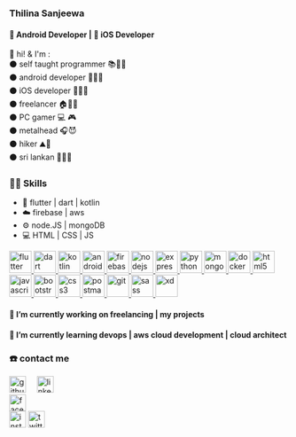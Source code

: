 

<!--
**thilina-dev/thilina-dev** is a ✨ _special_ ✨ repository because its `README.md` (this file) appears on your GitHub profile.

Here are some ideas to get you started:

- 🔭 I’m currently working on ...
- 🌱 I’m currently learning ...
- 👯 I’m looking to collaborate on ...
- 🤔 I’m looking for help with ...
- 💬 Ask me about ...
- 📫 How to reach me: ...
- 😄 Pronouns: ...
- ⚡ Fun fact: ...
-->

### Thilina Sanjeewa
#### 📱 Android Developer  |  📱 iOS Developer


👋 hi! & I'm :  
⚫ self taught programmer 📚👨‍💻  
⚫ android developer 📱👨‍💻  
⚫ iOS developer 📱👨‍💻  
⚫ freelancer 🏠👨‍💻  
⚫ PC gamer 💻 🎮  
⚫ metalhead 🎧😈  
⚫ hiker ⛰️🚶  
⚫ sri lankan 🙏🇱🇰     

### 👨‍💻 Skills
- 📱 flutter | dart | kotlin  
- ☁️ firebase | aws
- ⚙️ node.JS | mongoDB
- 💻 HTML | CSS | JS
<p align="left">
<a href="https://flutter.dev" target="_blank"> <img src="https://www.vectorlogo.zone/logos/flutterio/flutterio-icon.svg" alt="flutter" width="40" height="40"/> </a> 
<a href="https://dart.dev" target="_blank"> <img src="https://www.vectorlogo.zone/logos/dartlang/dartlang-icon.svg" alt="dart" width="40" height="40"/> </a> 
<a href="https://kotlinlang.org" target="_blank"> <img src="https://www.vectorlogo.zone/logos/kotlinlang/kotlinlang-icon.svg" alt="kotlin" width="40" height="40"/> </a> 
<a href="https://developer.android.com" target="_blank"> <img src="https://devicons.github.io/devicon/devicon.git/icons/android/android-original-wordmark.svg" alt="android" width="40" height="40"/> </a> 
<a href="https://firebase.google.com/" target="_blank"> <img src="https://www.vectorlogo.zone/logos/firebase/firebase-icon.svg" alt="firebase" width="40" height="40"/> </a> 
<a href="https://nodejs.org" target="_blank"> <img src="https://devicons.github.io/devicon/devicon.git/icons/nodejs/nodejs-original-wordmark.svg" alt="nodejs" width="40" height="40"/> </a> 
<a href="https://expressjs.com" target="_blank"> <img src="https://devicons.github.io/devicon/devicon.git/icons/express/express-original-wordmark.svg" alt="express" width="40" height="40"/> </a> 
<a href="https://www.python.org" target="_blank"> <img src="https://devicons.github.io/devicon/devicon.git/icons/python/python-original.svg" alt="python" width="40" height="40"/> </a> 
<a href="https://www.mongodb.com/" target="_blank"> <img src="https://devicons.github.io/devicon/devicon.git/icons/mongodb/mongodb-original-wordmark.svg" alt="mongodb" width="40" height="40"/> </a> 
<a href="https://www.docker.com/" target="_blank"> <img src="https://devicons.github.io/devicon/devicon.git/icons/docker/docker-original-wordmark.svg" alt="docker" width="40" height="40"/> </a> 
<a href="https://www.w3.org/html/" target="_blank"> <img src="https://devicons.github.io/devicon/devicon.git/icons/html5/html5-original-wordmark.svg" alt="html5" width="40" height="40"/> </a> 
<a href="https://developer.mozilla.org/en-US/docs/Web/JavaScript" target="_blank"> <img src="https://devicons.github.io/devicon/devicon.git/icons/javascript/javascript-original.svg" alt="javascript" width="40" height="40"/> </a> 
<a href="https://getbootstrap.com" target="_blank"> <img src="https://devicons.github.io/devicon/devicon.git/icons/bootstrap/bootstrap-plain.svg" alt="bootstrap" width="40" height="40"/> </a> 
<a href="https://www.w3schools.com/css/" target="_blank"> <img src="https://devicons.github.io/devicon/devicon.git/icons/css3/css3-original-wordmark.svg" alt="css3" width="40" height="40"/> </a> 
<a href="https://postman.com" target="_blank"> <img src="https://www.vectorlogo.zone/logos/getpostman/getpostman-icon.svg" alt="postman" width="40" height="40"/> </a> 
<a href="https://git-scm.com/" target="_blank"> <img src="https://www.vectorlogo.zone/logos/git-scm/git-scm-icon.svg" alt="git" width="40" height="40"/> </a> 
<a href="https://sass-lang.com" target="_blank"> <img src="https://devicons.github.io/devicon/devicon.git/icons/sass/sass-original.svg" alt="sass" width="40" height="40"/> </a> 
<a href="https://www.adobe.com/products/xd.html" target="_blank"> <img src="https://cdn.worldvectorlogo.com/logos/adobe-xd.svg" alt="xd" width="40" height="40"/> </a> </p>

#### 🔭 I’m currently working on freelancing | my projects 
#### 🌱 I’m currently learning devops | aws cloud development | cloud architect 

### ☎️ contact me 
[<img src='https://www.flaticon.com/svg/static/icons/svg/2111/2111425.svg' alt='github' height='30' >](https://github.com/thilina-dev) &nbsp;&nbsp;&nbsp;
[<img src='https://www.flaticon.com/svg/static/icons/svg/174/174857.svg' alt='linkedin' height='30'>](https://www.linkedin.com/in/thilina98/)  
[<img src='https://www.flaticon.com/svg/static/icons/svg/1384/1384053.svg' alt='facebook' height='30'>](https://www.facebook.com/thIlIna814)  
[<img src='https://www.flaticon.com/svg/static/icons/svg/174/174855.svg' alt='instagram' height='30'>](https://www.instagram.com/___thilina/) 
[<img src='https://www.flaticon.com/svg/static/icons/svg/733/733579.svg' alt='twitter' height='30'>](https://twitter.com/___thilina)  










